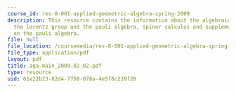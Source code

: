 ```yaml
---
course_id: res-8-001-applied-geometric-algebra-spring-2009
description: This resource contains the information about the algebraic preliminaries,
  the lorentz group and the pauli algebra, spinor calculus and supplementary material
  on the pauli algebra.
file: null
file_location: /coursemedia/res-8-001-applied-geometric-algebra-spring-2009/61e22b2382d47758078a4e5f8c239f20_aga-main_2009.02.02.pdf
file_type: application/pdf
layout: pdf
title: aga-main_2009.02.02.pdf
type: resource
uid: 61e22b23-82d4-7758-078a-4e5f8c239f20
---
```

